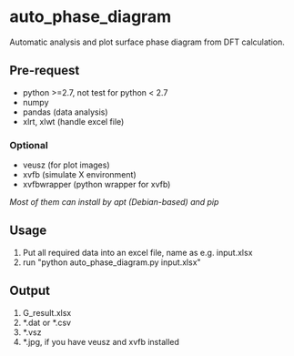 # auto_phase_diagram
Automatic analysis and plot surface phase diagram from DFT calculation.

## Pre-request
* python >=2.7, not test for python < 2.7
* numpy
* pandas (data analysis)
* xlrt, xlwt (handle excel file)

### Optional
* veusz (for plot images)
* xvfb (simulate X environment)
* xvfbwrapper (python wrapper for xvfb)

*Most of them can install by apt (Debian-based) and pip*
## Usage
1. Put all required data into an excel file, name as e.g. input.xlsx 
2. run "python auto_phase_diagram.py input.xlsx"

## Output
1. G_result.xlsx
2. \*.dat or \*.csv
3. \*.vsz
4. \*.jpg, if you have veusz and xvfb installed
